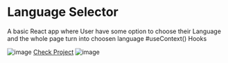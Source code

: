 # Language Selector 
A basic React app where User have some option to choose their Language and the whole page turn into choosen language
#useContext() Hooks

![image](https://github.com/user-attachments/assets/0616038e-0aa0-4137-9389-afe213984268)
[Check Project](https://thekarancode0.github.io/Language-Selector)
![image](https://github.com/user-attachments/assets/ccea4826-5d99-4e2f-94d8-9c52a8add355)
